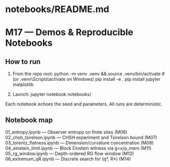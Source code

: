 # notebooks/README.md
# M17 — Demos & Reproducible Notebooks

## How to run
1) From the repo root:
   python -m venv .venv && source .venv/bin/activate   # (or .venv\Scripts\activate on Windows)
   pip install -e .
   pip install jupyter matplotlib

2) Launch:
   jupyter notebook notebooks/

Each notebook echoes the seed and parameters. All runs are deterministic.

## Notebook map
01_entropy.ipynb          — Observer entropy on finite sites (M06)
02_chsh_tsirelson.ipynb   — CHSH experiment and Tsirelson bound (M07)
03_lorentz_flatness.ipynb — Dimension/curvature concentration (M08)
04_einstein_limit.ipynb   — Block Einstein witness via g=κ/ρ_mem (M11)
05_rg_window.ipynb        — Depth-ordered RG flow window (M12)
06_extremum_qR.ipynb      — Discrete search for (q*, R*) (M14)
